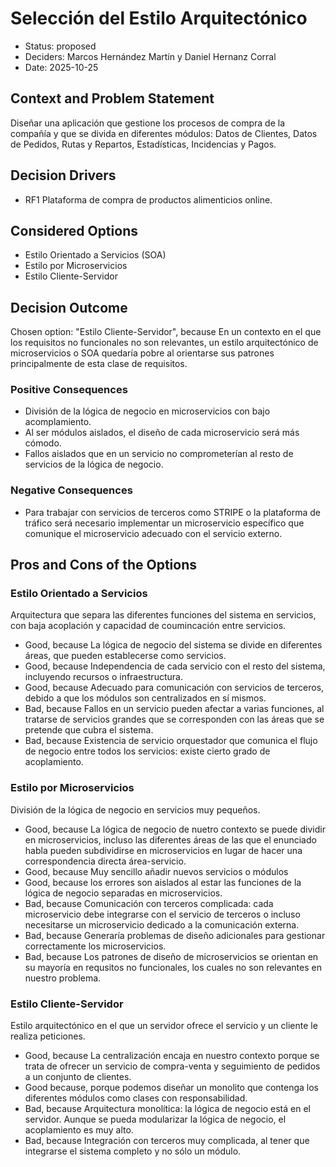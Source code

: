 # Selección del Estilo Arquitectónico

* Status: proposed
* Deciders: Marcos Hernández Martín y Daniel Hernanz Corral
* Date: 2025-10-25

## Context and Problem Statement

Diseñar una aplicación que gestione los procesos de compra de la compañía y que se divida en diferentes módulos: Datos de Clientes, Datos de Pedidos, Rutas y Repartos, Estadísticas, Incidencias y Pagos.

## Decision Drivers

* RF1 Plataforma de compra de productos alimenticios online.

## Considered Options

* Estilo Orientado a Servicios (SOA)
* Estilo por Microservicios
* Estilo Cliente-Servidor

## Decision Outcome

Chosen option: "Estilo Cliente-Servidor", because En un contexto en el que los requisitos no funcionales no son relevantes, un estilo arquitectónico de microservicios o SOA quedaría pobre al orientarse sus patrones principalmente de esta clase de requisitos.

### Positive Consequences

* División de la lógica de negocio en microservicios con bajo acomplamiento.
* Al ser módulos aislados, el diseño de cada microservicio será más cómodo.
* Fallos aislados que en un servicio no comprometerían al resto de servicios de la lógica de negocio.

### Negative Consequences

* Para trabajar con servicios de terceros como STRIPE o la plataforma de tráfico será necesario implementar un microservicio específico que comunique el microservicio adecuado con el servicio externo.

## Pros and Cons of the Options

### Estilo Orientado a Servicios

Arquitectura que separa las diferentes funciones del sistema en servicios, con baja acoplación y capacidad de coumincación entre servicios.

* Good, because La lógica de negocio del sistema se divide en diferentes áreas, que pueden establecerse como servicios.
* Good, because Independencia de cada servicio con el resto del sistema, incluyendo recursos o infraestructura.
* Good, because Adecuado para comunicación con servicios de terceros, debido a que los módulos son centralizados en sí mismos.
* Bad, because Fallos en un servicio pueden afectar a varias funciones, al tratarse de servicios grandes que se corresponden con las áreas que se pretende que cubra el sistema.
* Bad, because Existencia de servicio orquestador que comunica el flujo de negocio entre todos los servicios: existe cierto grado de acoplamiento.

### Estilo por Microservicios

División de la lógica de negocio en servicios muy pequeños.

* Good, because La lógica de negocio de nuetro contexto se puede dividir en microservicios, incluso las diferentes áreas de las que el enunciado habla pueden subdividirse en microservicios en lugar de hacer una correspondencia directa área-servicio.
* Good, because Muy sencillo añadir nuevos servicios o módulos
* Good, because los errores son aislados al estar las funciones de la lógica de negocio separadas en microservicios.
* Bad, because Comunicación con terceros complicada: cada microservicio debe integrarse con el servicio de terceros o incluso necesitarse un microservicio dedicado a la comunicación externa.
* Bad, because Generaría problemas de diseño adicionales para gestionar correctamente los microservicios.
* Bad, because Los patrones de diseño de microservicios se orientan en su mayoría en requsitos no funcionales, los cuales no son relevantes en nuestro problema.

### Estilo Cliente-Servidor

Estilo arquitectónico en el que un servidor ofrece el servicio y un cliente le realiza peticiones.

* Good, because La centralización encaja en nuestro contexto porque se trata de ofrecer un servicio de compra-venta y seguimiento de pedidos a un conjunto de clientes.
* Good because, porque podemos diseñar un monolito que contenga los diferentes módulos como clases con responsabilidad.
* Bad, because Arquitectura monolítica: la lógica de negocio está en el servidor. Aunque se pueda modularizar la lógica de negocio, el acoplamiento es muy alto.
* Bad, because Integración con terceros muy complicada, al tener que integrarse el sistema completo y no sólo un módulo.